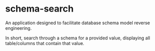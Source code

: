 # schema-search

An application designed to facilitate database schema model reverse engineering.

In short, search through a schema for a provided value, displaying all table/columns that contain that value.
